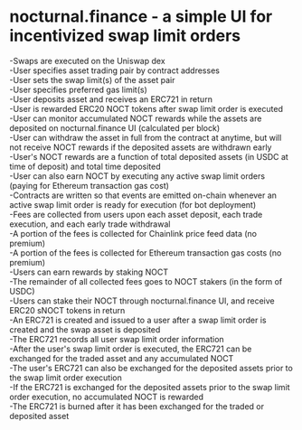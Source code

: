 # nocturnal.finance - a simple UI for incentivized swap limit orders  

-Swaps are executed on the Uniswap dex  
-User specifies asset trading pair by contract addresses  
-User sets the swap limit(s) of the asset pair  
-User specifies preferred gas limit(s)  
-User deposits asset and receives an ERC721 in return  
-User is rewarded ERC20 NOCT tokens after swap limit order is executed  
-User can monitor accumulated NOCT rewards while the assets are deposited on nocturnal.finance UI (calculated per block)  
-User can withdraw the asset in full from the contract at anytime, but will not receive NOCT rewards if the deposited assets are withdrawn early   
-User's NOCT rewards are a function of total deposited assets (in USDC at time of deposit) and total time deposited  
-User can also earn NOCT by executing any active swap limit orders (paying for Ethereum transaction gas cost)  
-Contracts are written so that events are emitted on-chain whenever an active swap limit order is ready for execution (for bot deployment)  
-Fees are collected from users upon each asset deposit, each trade execution, and each early trade withdrawal  
-A portion of the fees is collected for Chainlink price feed data (no premium)  
-A portion of the fees is collected for Ethereum transaction gas costs (no premium)  
-Users can earn rewards by staking NOCT  
-The remainder of all collected fees goes to NOCT stakers (in the form of USDC)  
-Users can stake their NOCT through nocturnal.finance UI, and receive ERC20 sNOCT tokens in return  
-An ERC721 is created and issued to a user after a swap limit order is created and the swap asset is deposited  
-The ERC721 records all user swap limit order information  
-After the user's swap limit order is executed, the ERC721 can be exchanged for the traded asset and any accumulated NOCT  
-The user's ERC721 can also be exchanged for the deposited assets prior to the swap limit order execution  
-If the ERC721 is exchanged for the deposited assets prior to the swap limit order execution, no accumulated NOCT is rewarded    
-The ERC721 is burned after it has been exchanged for the traded or deposited asset  
